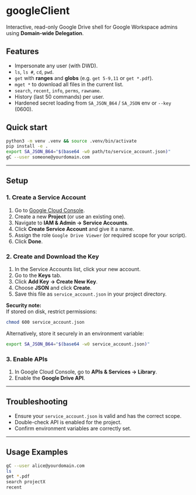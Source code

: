# googleClient

Interactive, read-only Google Drive shell for Google Workspace admins using **Domain-wide Delegation**.

## Features
- Impersonate any user (with DWD).
- `ls`, `ls #`, `cd`, `pwd`.
- `get` with **ranges** and **globs** (e.g. `get 5-9,11` or `get *.pdf`).
- `mget *` to download all files in the current list.
- `search`, `recent`, `info`, `perms`, `rawname`.
- History (last 50 commands) per user.
- Hardened secret loading from `SA_JSON_B64` / `SA_JSON` env or `--key` (0600).

## Quick start

```bash
python3 -m venv .venv && source .venv/bin/activate
pip install -e .
export SA_JSON_B64="$(base64 -w0 path/to/service_account.json)"
gC --user someone@yourdomain.com
```

---

## Setup

### 1. Create a Service Account
1. Go to [Google Cloud Console](https://console.cloud.google.com/).
2. Create a new **Project** (or use an existing one).
3. Navigate to **IAM & Admin → Service Accounts**.
4. Click **Create Service Account** and give it a name.
5. Assign the role `Google Drive Viewer` (or required scope for your script).
6. Click **Done**.

### 2. Create and Download the Key
1. In the Service Accounts list, click your new account.
2. Go to the **Keys** tab.
3. Click **Add Key → Create New Key**.
4. Choose **JSON** and click **Create**.
5. Save this file as `service_account.json` in your project directory.

**Security note:**  
If stored on disk, restrict permissions:
```bash
chmod 600 service_account.json
```
Alternatively, store it securely in an environment variable:
```bash
export SA_JSON_B64="$(base64 -w0 service_account.json)"
```

### 3. Enable APIs
1. In Google Cloud Console, go to **APIs & Services → Library**.
2. Enable the **Google Drive API**.

---

## Troubleshooting
- Ensure your `service_account.json` is valid and has the correct scope.
- Double-check API is enabled for the project.
- Confirm environment variables are correctly set.

---

## Usage Examples
```bash
gC --user alice@yourdomain.com
ls
get *.pdf
search projectX
recent
```
